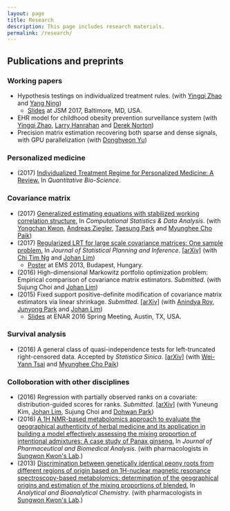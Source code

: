 ```yaml
---
layout: page
title: Research
description: This page includes research materials.
permalink: /research/
---
```


<!-- ## Research interests -->

<!-- Causal inference; machine learning; multivariate analysis; and optimization. -->

## Publications and preprints

### Working papers 

* Hypothesis testings on individualized treatment rules. (with [Yingqi Zhao](https://www.fredhutch.org/en/labs/profiles/zhao-yingqi.html) and [Yang Ning](http://yangning.stat.cornell.edu/))
	* [Slides](https://www.dropbox.com/s/1h7h7w5wgt4n58q/20170801_ITR_ver4.pdf?dl=0) at JSM 2017, Baltimore, MD, USA.
* EHR model for childhood obesity prevention surveillance system (with [Yingqi Zhao](https://www.fredhutch.org/en/labs/profiles/zhao-yingqi.html), [Larry Hanrahan](http://www.fammed.wisc.edu/directory/16844/) and [Derek Norton](https://www.biostat.wisc.edu/content/norton-derek))
* Precision matrix estimation recovering both sparse and dense signals, with GPU parallelization (with [Donghyeon Yu](https://sites.google.com/site/dhyeonyu/))

### Personalized medicine

* (2017) [Individualized Treatment Regime for Personalized Medicine: A Review.](https://doi.org/10.22283/qbs.2017.36.1.7) In *Quantitative Bio-Science*.

### Covariance matrix

* (2017) [Generalized estimating equations with stabilized working correlation structure.](https://doi.org/10.1016/j.csda.2016.08.016) In *Computational Statistics & Data Analysis*. (with [Yongchan Kwon](https://www.researchgate.net/profile/Yongchan_Kwon), [Andreas Ziegler](http://inflammation-at-interfaces.de/en/profile/members/members/andreas-ziegler), [Taesung Park](http://bibs.snu.ac.kr/) and [Myunghee Cho Paik](http://stat2.jnu.ac.kr/~mhcho/))
* (2017) [Regularized LRT for large scale covariance matrices: One sample problem.](https://doi.org/10.1016/j.jspi.2016.06.006) In *Journal of Statistical Planning and Inference*. [[arXiv]](https://arxiv.org/abs/1502.00384) (with [Chi Tim Ng](https://scholar.google.com.hk/citations?hl=zh-TW&user=91bnClD6VggC&view_op=list_works&sortby=pubdate) and [Johan Lim](https://stat.snu.ac.kr/johanlim/))
	* [Poster](https://www.dropbox.com/s/c8l354x81r5alu8/%ED%8F%AC%EC%8A%A4%ED%84%B0%280711%29.pdf?dl=0) at EMS 2013, Budapest, Hungary.
* (2016) High-dimensional Markowitz portfolio optimization problem: Empirical comparison of covariance matrix estimators. *Submitted*. (with Sujung Choi and [Johan Lim](https://stat.snu.ac.kr/johanlim/))
* (2015) Fixed support positive-definite modification of covariance matrix estimators via linear shrinkage. *Submitted*. [[arXiv]](http://arxiv.org/abs/1606.03814) (with [Anindya Roy](http://www.math.umbc.edu/~anindya/), [Junyong Park](http://www.math.umbc.edu/~junpark/) and [Johan Lim](https://stat.snu.ac.kr/johanlim/))
	* [Slides](https://www.dropbox.com/s/q33p9d25u9rc5rb/20160307_ENAR.pdf?dl=0) at ENAR 2016 Spring Meeting, Austin, TX, USA.

### Survival analysis

* (2016) A general class of quasi-independence tests for left-truncated right-censored data. Accepted by *Statistica Sinica*. [[arXiv]](https://arxiv.org/pdf/1709.03555.pdf) (with [Wei-Yann Tsai](https://www.mailman.columbia.edu/people/our-faculty/wt5) and [Myunghee Cho Paik](http://stat2.jnu.ac.kr/~mhcho/))

### Colloboration with other disciplines

* (2016) Regression with partially observed ranks on a covariate: distribution-guided scores for ranks. *Submitted*. [[arXiv]](https://arxiv.org/abs/1701.01097) (with Yuneung Kim, [Johan Lim](https://stat.snu.ac.kr/johanlim/), Sujung Choi and [Dohwan Park](http://www.math.umbc.edu/people/parkD.htm))
* (2016) [A 1H NMR-based metabolomics approach to evaluate the geographical authenticity of herbal medicine and its application in building a model effectively assessing the mixing proportion of intentional admixtures: A case study of Panax ginseng.](https://doi.org/10.1016/j.jpba.2016.02.028) In *Journal of Pharmaceutical and Biomedical Analysis*. (with pharmacologists in [Sungwon Kwon's Lab](http://www.snupharm.ac.kr/swkwon/intex.asp).)
* (2013) [Discrimination between genetically identical peony roots from different regions of origin based on 1H-nuclear magnetic resonance spectroscopy-based metabolomics: determination of the geographical origins and estimation of the mixing proportions of blended.](https://doi.org/10.1007/s00216-013-7182-9) In *Analytical and Bioanalytical Chemistry*. (with pharmacologists in [Sungwon Kwon's Lab](http://www.snupharm.ac.kr/swkwon/intex.asp).)
